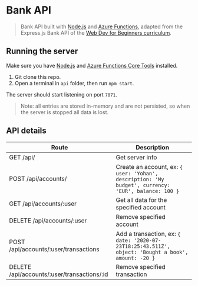 # Bank API

> Bank API built with [Node.js](https://nodejs.org) and [Azure Functions](https://azure.microsoft.com/services/functions/?WT.mc_id=javascript-0000-yolasors), adapted from the Express.js Bank API of the [Web Dev for Beginners curriculum](https://github.com/microsoft/Web-Dev-For-Beginners).

## Running the server

Make sure you have [Node.js](https://nodejs.org) and [Azure Functions Core Tools](https://docs.microsoft.com/azure/azure-functions/functions-run-local?tabs=v4%2Cwindows%2Ccsharp%2Cportal%2Cbash&WT.mc_id=javascript-0000-yolasors) installed.

1. Git clone this repo.
2. Open a terminal in `api` folder, then run `npm start`.

The server should start listening on port `7071`.

> Note: all entries are stored in-memory and are not persisted, so when the server is stopped all data is lost.

## API details

Route                                        | Description
---------------------------------------------|------------------------------------
GET    /api/                                 | Get server info
POST   /api/accounts/                        | Create an account, ex: `{ user: 'Yohan', description: 'My budget', currency: 'EUR', balance: 100 }`
GET    /api/accounts/:user                   | Get all data for the specified account
DELETE /api/accounts/:user                   | Remove specified account
POST   /api/accounts/:user/transactions      | Add a transaction, ex: `{ date: '2020-07-23T18:25:43.511Z', object: 'Bought a book', amount: -20 }`
DELETE  /api/accounts/:user/transactions/:id | Remove specified transaction

